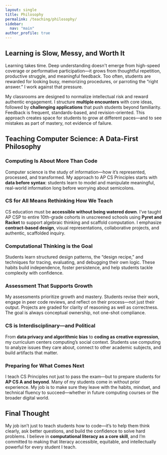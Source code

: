 ```yaml
---
layout: single
title: Philosophy
permalink: /teaching/philosophy/
sidebar:
  nav: "main"
author_profile: true
---
```

## Learning is Slow, Messy, and Worth It

Learning takes time. Deep understanding doesn't emerge from high-speed coverage or performative participation—it grows from thoughtful repetition, productive struggle, and meaningful feedback. Too often, students are rewarded for looking busy, memorizing procedures, or parroting the “right answer.” I work against that pressure.

My classrooms are designed to normalize intellectual risk and reward authentic engagement. I structure **multiple encounters** with core ideas, followed by **challenging applications** that push students beyond familiarity. Feedback is frequent, standards-based, and revision-oriented. This approach creates space for students to grow at different paces—and to see mistakes as part of mastery, not evidence of failure.

## Teaching Computer Science: A Data-First Philosophy

### Computing Is About More Than Code

Computer science is the study of information—how it’s represented, processed, and transformed. My approach to AP CS Principles starts with **data before syntax**: students learn to model and manipulate meaningful, real-world information long before worrying about semicolons.

### CS for All Means Rethinking How We Teach

CS education must be **accessible without being watered down**. I’ve taught AP CSP to entire 10th-grade cohorts in unscreened schools using **Pyret and Racket** to support algebraic thinking and scaffold computation. I emphasize **contract-based design**, visual representations, collaborative projects, and authentic, scaffolded inquiry.

### Computational Thinking is the Goal

Students learn structured design patterns, the “design recipe,” and techniques for tracing, evaluating, and debugging their own logic. These habits build independence, foster persistence, and help students tackle complexity with confidence.

### Assessment That Supports Growth

My assessments prioritize growth and mastery. Students revise their work, engage in peer code reviews, and reflect on their process—not just their output. Projects are graded for clarity of reasoning as well as correctness. The goal is always conceptual ownership, not one-shot compliance.

### CS is Interdisciplinary—and Political

From **data privacy and algorithmic bias** to **coding as creative expression**, my curriculum centers computing’s social context. Students use computing to analyze issues they care about, connect to other academic subjects, and build artifacts that matter.

### Preparing for What Comes Next

I teach CS Principles not just to pass the exam—but to prepare students for **AP CS A and beyond**. Many of my students come in without prior experience. My job is to make sure they leave with the habits, mindset, and technical fluency to succeed—whether in future computing courses or the broader digital world.

## Final Thought

My job isn’t just to teach students how to code—it’s to help them think clearly, ask better questions, and build the confidence to solve hard problems. I believe in **computational literacy as a core skill**, and I’m committed to making that literacy accessible, equitable, and intellectually powerful for every student I teach.

